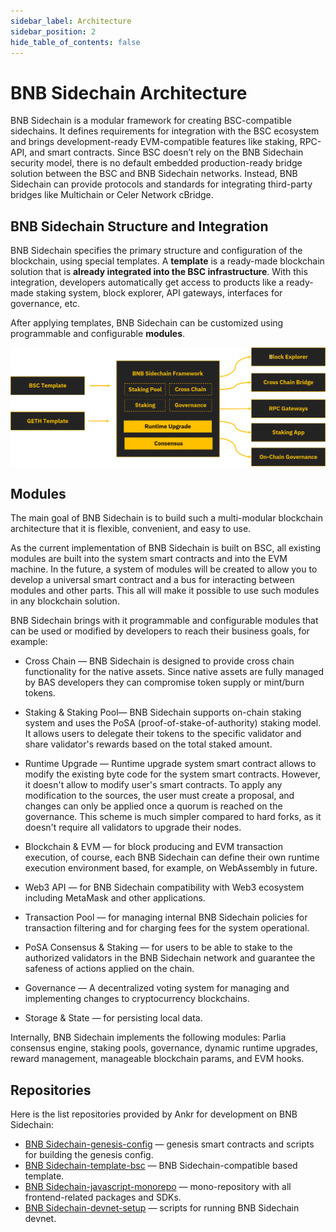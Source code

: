 ```yaml
---
sidebar_label: Architecture
sidebar_position: 2
hide_table_of_contents: false
---
```


# BNB Sidechain Architecture

BNB Sidechain is a modular framework for creating BSC-compatible sidechains. It defines requirements for integration with the BSC ecosystem and brings development-ready EVM-compatible features like staking, RPC-API, and smart contracts. Since BSC doesn’t rely on the BNB Sidechain security model, there is no default embedded production-ready bridge solution between the BSC and BNB Sidechain networks. Instead, BNB Sidechain can provide protocols and standards for integrating third-party bridges like Multichain or Celer Network cBridge.

## BNB Sidechain Structure and Integration

BNB Sidechain specifies the primary structure and configuration of the blockchain, using special templates. A **template** is a ready-made blockchain solution that is **already integrated into the BSC infrastructure**. With this integration, developers automatically get access to products like a ready-made staking system, block explorer, API gateways, interfaces for governance, etc. 

After applying templates, BNB Sidechain can be customized using programmable and configurable **modules**.

![img](../../../static/img/assets/bas-architecture1.png)

## Modules

The main goal of BNB Sidechain is to build such a multi-modular blockchain architecture that it is flexible, convenient, and easy to use.

As the current implementation of BNB Sidechain is built on BSC, all existing modules are built into the system smart contracts and into the EVM machine. In the future, a system of modules will be created to allow you to develop a universal smart contract and a bus for interacting between modules and other parts. This all will make it possible to use such modules in any blockchain solution.

BNB Sidechain brings with it programmable and configurable modules that can be used or modified by developers to reach their business goals, for example:

- Cross Chain — BNB Sidechain is designed to provide cross chain functionality for the native assets. Since native assets are fully managed by BAS developers they can compromise token supply or mint/burn tokens.

- Staking & Staking Pool— BNB Sidechain supports on-chain staking system and uses the PoSA (proof-of-stake-of-authority) staking model. It allows users to delegate their tokens to the specific validator and share validator's rewards based on the total staked amount.

- Runtime Upgrade — Runtime upgrade system smart contract allows to modify the existing byte code for the system smart contracts. However, it doesn't allow to modify user's smart contracts. To apply any modification to the sources, the user must create a proposal, and changes can only be applied once a quorum is reached on the governance. This scheme is much simpler compared to hard forks, as it doesn't require all validators to upgrade their nodes.

- Blockchain & EVM — for block producing and EVM transaction execution, of course, each BNB Sidechain can define their own runtime execution environment based, for example, on WebAssembly in future.

- Web3 API — for BNB Sidechain compatibility with Web3 ecosystem including MetaMask and other applications.

- Transaction Pool — for managing internal BNB Sidechain policies for transaction filtering and for charging fees for the system operational.

- PoSA Consensus & Staking — for users to be able to stake to the authorized validators in the BNB Sidechain network and guarantee the safeness of actions applied on the chain.

- Governance — A decentralized voting system for managing and implementing changes to cryptocurrency blockchains.

- Storage & State — for persisting local data.

Internally, BNB Sidechain implements the following modules: Parlia consensus engine, staking pools, governance, dynamic runtime upgrades, reward management, manageable blockchain params, and EVM hooks.

## Repositories

Here is the list repositories provided by Ankr for development on BNB Sidechain:
* [BNB Sidechain-genesis-config](https://github.com/bnb-chain/bas-genesis-config) — genesis smart contracts and scripts for building the genesis config.
* [BNB Sidechain-template-bsc](https://github.com/bnb-chain/bas-template-bsc) — BNB Sidechain-compatible based template.
* [BNB Sidechain-javascript-monorepo](https://github.com/Ankr-network/bas-javascript-monorepo) — mono-repository with all frontend-related packages and SDKs.
* [BNB Sidechain-devnet-setup](https://github.com/bnb-chain/bas-devnet-setup) — scripts for running BNB Sidechain devnet.
